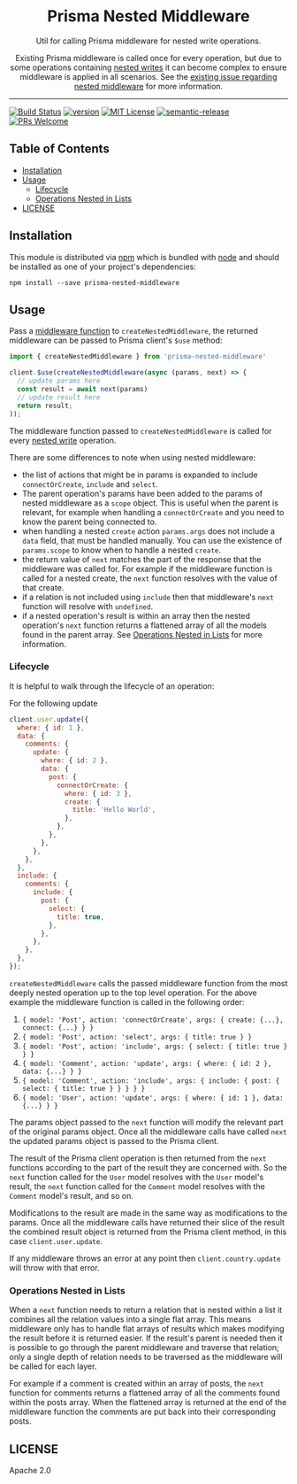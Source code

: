 <div align="center">
<h1>Prisma Nested Middleware</h1>

<p>Util for calling Prisma middleware for nested write operations.</p>

<p>Existing Prisma middleware is called once for every operation, but due to some operations containing <a href="https://www.prisma.io/docs/concepts/components/prisma-client/relation-queries#nested-writes">nested writes</a> it can become complex to ensure middleware is applied in all scenarios. See the <a href="https://github.com/prisma/prisma/issues/4211">existing issue regarding nested middleware</a> for more information.

</div>

<hr />

[![Build Status][build-badge]][build]
[![version][version-badge]][package]
[![MIT License][license-badge]][license]
[![semantic-release](https://img.shields.io/badge/%20%20%F0%9F%93%A6%F0%9F%9A%80-semantic--release-e10079.svg)](https://github.com/semantic-release/semantic-release)
[![PRs Welcome][prs-badge]][prs]

## Table of Contents

<!-- START doctoc generated TOC please keep comment here to allow auto update -->
<!-- DON'T EDIT THIS SECTION, INSTEAD RE-RUN doctoc TO UPDATE -->

- [Installation](#installation)
- [Usage](#usage)
  - [Lifecycle](#lifecycle)
  - [Operations Nested in Lists](#operations-nested-in-lists)
- [LICENSE](#license)

<!-- END doctoc generated TOC please keep comment here to allow auto update -->

## Installation

This module is distributed via [npm][npm] which is bundled with [node][node] and
should be installed as one of your project's dependencies:

```
npm install --save prisma-nested-middleware
```

## Usage

Pass a [middleware function](https://www.prisma.io/docs/concepts/components/prisma-client/middleware) to `createNestedMiddleware`, the returned middleware can be passed to Prisma client's `$use` method:

```javascript
import { createNestedMiddleware } from 'prisma-nested-middleware'

client.$use(createNestedMiddleware(async (params, next) => {
  // update params here
  const result = await next(params)
  // update result here
  return result;
));
```

The middleware function passed to `createNestedMiddleware` is called for every
[nested write](https://www.prisma.io/docs/concepts/components/prisma-client/relation-queries#nested-writes) operation.

There are some differences to note when using nested middleware:

- the list of actions that might be in params is expanded to include `connectOrCreate`, `include` and `select`.
- The parent operation's params have been added to the params of nested middleware as a `scope` object. This is useful when the parent is relevant, for example when handling a `connectOrCreate` and you need to know the parent being connected to.
- when handling a nested `create` action `params.args` does not include a `data` field, that must be handled manually. You can use the existence of `params.scope` to know when to handle a nested `create`.
- the return value of `next` matches the part of the response that the middleware was called for. For example if the middleware function is called for a nested create, the `next` function resolves with the value of that create.
- if a relation is not included using `include` then that middleware's `next` function will resolve with `undefined`.
- if a nested operation's result is within an array then the nested operation's `next` function returns a flattened array of all the models found in the parent array. See [Operations Nested in Lists](#operations-nested-in-lists) for more information.

### Lifecycle

It is helpful to walk through the lifecycle of an operation:

For the following update

```javascript
client.user.update({
  where: { id: 1 },
  data: {
    comments: {
      update: {
        where: { id: 2 },
        data: {
          post: {
            connectOrCreate: {
              where: { id: 3 },
              create: {
                title: 'Hello World',
              },
            },
          },
        },
      },
    },
  },
  include: {
    comments: {
      include: {
        post: {
          select: {
            title: true,
          },
        },
      },
    },
  },
});
```

`createNestedMiddleware` calls the passed middleware function from the most deeply nested operation up to the top level operation. For the above example the middleware function is called in the following order:

1. `{ model: 'Post', action: 'connectOrCreate', args: { create: {...}, connect: {...} } }`
2. `{ model: 'Post', action: 'select', args: { title: true } }`
3. `{ model: 'Post', action: 'include', args: { select: { title: true } } }`
4. `{ model: 'Comment', action: 'update', args: { where: { id: 2 }, data: {...} } }`
5. `{ model: 'Comment', action: 'include', args: { include: { post: { select: { title: true } } } } }`
6. `{ model: 'User', action: 'update', args: { where: { id: 1 }, data: {...} } }`

The params object passed to the `next` function will modify the relevant part of the original params object. Once all the middleware calls have called `next` the updated params object is passed to the Prisma client.

The result of the Prisma client operation is then returned from the `next` functions according to the part of the result they are concerned with. So the `next` function called for the `User` model resolves with the `User` model's result, the `next` function called for the `Comment` model resolves with the `Comment` model's result, and so on.

Modifications to the result are made in the same way as modifications to the params. Once all the middleware calls have returned their slice of the result the combined result object is returned from the Prisma client method, in this case `client.user.update`.

If any middleware throws an error at any point then `client.country.update` will throw with that error.

### Operations Nested in Lists

When a `next` function needs to return a relation that is nested within a list it combines all the relation values into a single flat array. This means middleware only has to handle flat arrays of results which makes modifying the result before it is returned easier. If the result's parent is needed then it is possible to go through the parent middleware and traverse that relation; only a single depth of relation needs to be traversed as the middleware will be called for each layer.

For example if a comment is created within an array of posts, the `next` function for comments returns a flattened array of all the comments found within the posts array. When the flattened array is returned at the end of the middleware function the comments are put back into their corresponding posts.

## LICENSE

Apache 2.0

[npm]: https://www.npmjs.com/
[node]: https://nodejs.org
[build-badge]: https://github.com/olivierwilkinson/prisma-nested-middleware/workflows/prisma-nested-middleware/badge.svg
[build]: https://github.com/olivierwilkinson/prisma-nested-middleware/actions?query=branch%3Amaster+workflow%3Aprisma-nested-middleware
[version-badge]: https://img.shields.io/npm/v/prisma-nested-middleware.svg?style=flat-square
[package]: https://www.npmjs.com/package/prisma-nested-middleware
[downloads-badge]: https://img.shields.io/npm/dm/prisma-nested-middleware.svg?style=flat-square
[npmtrends]: http://www.npmtrends.com/prisma-nested-middleware
[license-badge]: https://img.shields.io/npm/l/prisma-nested-middleware.svg?style=flat-square
[license]: https://github.com/olivierwilkinson/prisma-nested-middleware/blob/master/LICENSE
[prs-badge]: https://img.shields.io/badge/PRs-welcome-brightgreen.svg?style=flat-square
[prs]: http://makeapullrequest.com
[coc-badge]: https://img.shields.io/badge/code%20of-conduct-ff69b4.svg?style=flat-square
[coc]: https://github.com/olivierwilkinson/prisma-nested-middleware/blob/master/other/CODE_OF_CONDUCT.md
